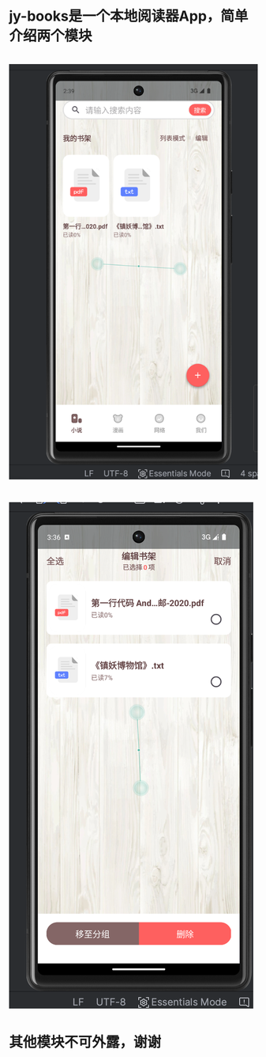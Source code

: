 # jy-books是一个本地阅读器App，简单介绍两个模块
# ![Alt text](NoteHome.png)
# ![Alt text](BookShelf.png)
# 其他模块不可外露，谢谢
